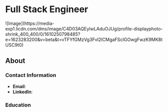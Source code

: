 <h1 id="full-stack-engineer">Full Stack Engineer</h1>
![Image](https://media-exp1.licdn.com/dms/image/C4D03AQEylwLAduOJUg/profile-displayphoto-shrink_400_400/0/1610250798485?e=1623283200&amp;v=beta&amp;t=vTFYfGMzVg3FvI2lCMgaFScIGOwgFwzK9MK8tUSC9t0)

## About

### Contact Information 
* **Email**: 
* **LinkedIn**:  

### Education 


